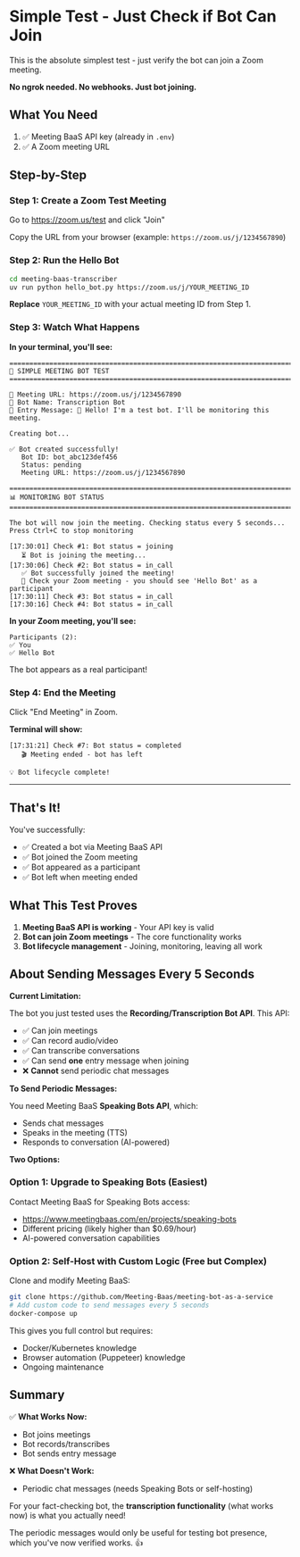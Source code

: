 # Simple Test - Just Check if Bot Can Join

This is the absolute simplest test - just verify the bot can join a Zoom meeting.

**No ngrok needed. No webhooks. Just bot joining.**

## What You Need

1. ✅ Meeting BaaS API key (already in `.env`)
2. ✅ A Zoom meeting URL

## Step-by-Step

### Step 1: Create a Zoom Test Meeting

Go to https://zoom.us/test and click "Join"

Copy the URL from your browser (example: `https://zoom.us/j/1234567890`)

### Step 2: Run the Hello Bot

```bash
cd meeting-baas-transcriber
uv run python hello_bot.py https://zoom.us/j/YOUR_MEETING_ID
```

**Replace** `YOUR_MEETING_ID` with your actual meeting ID from Step 1.

### Step 3: Watch What Happens

**In your terminal, you'll see:**

```
================================================================================
🤖 SIMPLE MEETING BOT TEST
================================================================================

📍 Meeting URL: https://zoom.us/j/1234567890
🤖 Bot Name: Transcription Bot
💬 Entry Message: 👋 Hello! I'm a test bot. I'll be monitoring this meeting.

Creating bot...

✅ Bot created successfully!
   Bot ID: bot_abc123def456
   Status: pending
   Meeting URL: https://zoom.us/j/1234567890

================================================================================
📊 MONITORING BOT STATUS
================================================================================

The bot will now join the meeting. Checking status every 5 seconds...
Press Ctrl+C to stop monitoring

[17:30:01] Check #1: Bot status = joining
   ⏳ Bot is joining the meeting...
[17:30:06] Check #2: Bot status = in_call
   ✅ Bot successfully joined the meeting!
   👀 Check your Zoom meeting - you should see 'Hello Bot' as a participant
[17:30:11] Check #3: Bot status = in_call
[17:30:16] Check #4: Bot status = in_call
```

**In your Zoom meeting, you'll see:**

```
Participants (2):
✅ You
✅ Hello Bot
```

The bot appears as a real participant!

### Step 4: End the Meeting

Click "End Meeting" in Zoom.

**Terminal will show:**

```
[17:31:21] Check #7: Bot status = completed
   🎬 Meeting ended - bot has left

💡 Bot lifecycle complete!
```

---

## That's It!

You've successfully:
- ✅ Created a bot via Meeting BaaS API
- ✅ Bot joined the Zoom meeting
- ✅ Bot appeared as a participant
- ✅ Bot left when meeting ended

## What This Test Proves

1. **Meeting BaaS API is working** - Your API key is valid
2. **Bot can join Zoom meetings** - The core functionality works
3. **Bot lifecycle management** - Joining, monitoring, leaving all work

## About Sending Messages Every 5 Seconds

**Current Limitation:**

The bot you just tested uses the **Recording/Transcription Bot API**. This API:
- ✅ Can join meetings
- ✅ Can record audio/video
- ✅ Can transcribe conversations
- ✅ Can send **one** entry message when joining
- ❌ **Cannot** send periodic chat messages

**To Send Periodic Messages:**

You need Meeting BaaS **Speaking Bots API**, which:
- Sends chat messages
- Speaks in the meeting (TTS)
- Responds to conversation (AI-powered)

**Two Options:**

### Option 1: Upgrade to Speaking Bots (Easiest)

Contact Meeting BaaS for Speaking Bots access:
- https://www.meetingbaas.com/en/projects/speaking-bots
- Different pricing (likely higher than $0.69/hour)
- AI-powered conversation capabilities

### Option 2: Self-Host with Custom Logic (Free but Complex)

Clone and modify Meeting BaaS:
```bash
git clone https://github.com/Meeting-Baas/meeting-bot-as-a-service
# Add custom code to send messages every 5 seconds
docker-compose up
```

This gives you full control but requires:
- Docker/Kubernetes knowledge
- Browser automation (Puppeteer) knowledge
- Ongoing maintenance

## Summary

✅ **What Works Now:**
- Bot joins meetings
- Bot records/transcribes
- Bot sends entry message

❌ **What Doesn't Work:**
- Periodic chat messages (needs Speaking Bots or self-hosting)

For your fact-checking bot, the **transcription functionality** (what works now) is what you actually need!

The periodic messages would only be useful for testing bot presence, which you've now verified works. 👍
